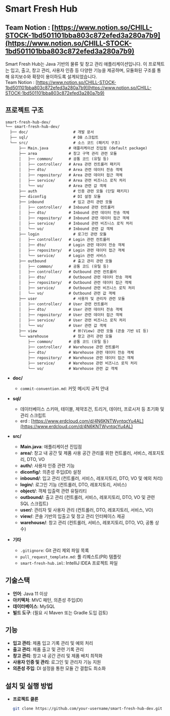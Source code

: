 # Smart Fresh Hub
## Team Notion : [https://www.notion.so/CHILL-STOCK-1bd501101bba803c872efed3a280a7b9](https://www.notion.so/CHILL-STOCK-1bd501101bba803c872efed3a280a7b9)
Smart Fresh Hub는 Java 기반의 물류 및 창고 관리 애플리케이션입니다. 이 프로젝트는 입고, 출고, 창고 관리, 사용자 인증 등 다양한 기능을 제공하며, 모듈화된 구조를 통해 유지보수와 확장이 용이하도록 설계되었습니다.   
Team Notion : [https://www.notion.so/CHILL-STOCK-1bd501101bba803c872efed3a280a7b9](https://www.notion.so/CHILL-STOCK-1bd501101bba803c872efed3a280a7b9)

## 프로젝트 구조
  ```plaintext
smart-fresh-hub-dev/
└── smart-fresh-hub-dev/
    ├── doc/                    # 개발 문서
    ├── sql/                    # DB 스크립트
    └── src/                    # 소스 코드 (패키지 구조)
        ├── Main.java         # 애플리케이션 진입점 (default package)
        ├── area              # 창고 구역 관리 관련 모듈
        │   ├── common/       # 공통 코드 (유틸 등)
        │   ├── controller/   # Area 관련 컨트롤러 패키지
        │   ├── dto/          # Area 관련 데이터 전송 객체
        │   ├── repository/   # Area 관련 데이터 접근 객체
        │   ├── service/      # Area 관련 비즈니스 로직 처리
        │   └── vo/           # Area 관련 값 객체
        ├── auth                # 인증 관련 모듈 (단일 패키지)
        ├── diconfig            # DI 설정 모듈
        ├── inbound             # 입고 관리 관련 모듈
        │   ├── controller/   # Inbound 관련 컨트롤러
        │   ├── dto/          # Inbound 관련 데이터 전송 객체
        │   ├── repository/   # Inbound 관련 데이터 접근 객체
        │   ├── service/      # Inbound 관련 비즈니스 로직 처리
        │   └── vo/           # Inbound 관련 값 객체
        ├── login               # 로그인 관련 모듈
        │   ├── controller/   # Login 관련 컨트롤러
        │   ├── dto/          # Login 관련 데이터 전송 객체
        │   ├── repository/   # Login 관련 데이터 접근 객체
        │   └── service/      # Login 관련 서비스
        ├── outbound            # 출고 관리 관련 모듈
        │   ├── common/       # 공통 코드 (유틸 등)
        │   ├── controller/   # Outbound 관련 컨트롤러
        │   ├── dto/          # Outbound 관련 데이터 전송 객체
        │   ├── repository/   # Outbound 관련 데이터 접근 객체
        │   ├── service/      # Outbound 관련 비즈니스 로직 처리
        │   └── vo/           # Outbound 관련 값 객체
        ├── user                # 사용자 및 관리자 관련 모듈
        │   ├── controller/   # User 관련 컨트롤러
        │   ├── dto/          # User 관련 데이터 전송 객체
        │   ├── repository/   # User 관련 데이터 접근 객체
        │   ├── service/      # User 관련 비즈니스 로직 처리
        │   └── vo/           # User 관련 값 객체
        ├── view                # 뷰(View) 관련 모듈 (콘솔 기반 UI 등)
        └── warehouse           # 창고 관리 관련 모듈
            ├── common/       # 공통 코드 (유틸 등)
            ├── controller/   # Warehouse 관련 컨트롤러
            ├── dto/          # Warehouse 관련 데이터 전송 객체
            ├── repository/   # Warehouse 관련 데이터 접근 객체
            ├── service/      # Warehouse 관련 비즈니스 로직 처리
            └── vo/           # Warehouse 관련 값 객체
```

- **doc/**
  - `commit-convention.md`: 커밋 메시지 규칙 안내

- **sql/**
  - 데이터베이스 스키마, 테이블, 제약조건, 트리거, 데이터, 프로시저 등 초기화 및 관리 스크립트
  - erd : [https://www.erdcloud.com/d/4N6KNTWyntqcYu4AL](https://www.erdcloud.com/d/4N6KNTWyntqcYu4AL)

- **src/**
  - **Main.java**: 애플리케이션 진입점
  - **area/**: 창고 내 공간 및 제품 사용 공간 관리를 위한 컨트롤러, 서비스, 레포지토리, DTO, VO
  - **auth/**: 사용자 인증 관련 기능
  - **diconfig/**: 의존성 주입(DI) 설정
  - **inbound/**: 입고 관리 (컨트롤러, 서비스, 레포지토리, DTO, VO 및 예외 처리)
  - **login/**: 로그인 기능 (컨트롤러, DTO, 레포지토리, 서비스)
  - **object/**: 객체 입출력 관련 유틸리티
  - **outbound/**: 출고 관리 (컨트롤러, 서비스, 레포지토리, DTO, VO 및 관련 SQL 스크립트)
  - **user/**: 관리자 및 사용자 관리 (컨트롤러, DTO, 레포지토리, 서비스, VO)
  - **view/**: 콘솔 기반의 입출고 및 창고 관리 인터페이스 제공
  - **warehouse/**: 창고 관리 (컨트롤러, 서비스, 레포지토리, DTO, VO, 공통 상수)

- **기타**
  - `.gitignore`: Git 관리 제외 파일 목록
  - `pull_request_template.md`: 풀 리퀘스트(PR) 템플릿
  - `smart-fresh-hub.iml`: IntelliJ IDEA 프로젝트 파일

## 기술스택

- **언어**: Java 11 이상
- **아키텍처**: MVC 패턴, 의존성 주입(DI)
- **데이터베이스**: MySQL
- **빌드 도구**: (필요 시 Maven 또는 Gradle 도입 검토)

## 기능

- **입고 관리**: 제품 입고 기록 관리 및 예외 처리
- **출고 관리**: 제품 출고 및 관련 기록 관리
- **창고 관리**: 창고 내 공간 관리 및 제품 배치 최적화
- **사용자 인증 및 관리**: 로그인 및 관리자 기능 지원
- **의존성 주입**: DI 설정을 통한 모듈 간 결합도 최소화

## 설치 및 실행 방법

- **프로젝트 클론**
   ```bash
   git clone https://github.com/your-username/smart-fresh-hub-dev.git
